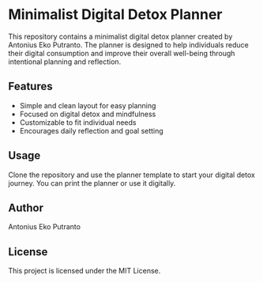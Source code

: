 # Minimalist Digital Detox Planner

This repository contains a minimalist digital detox planner created by Antonius Eko Putranto. The planner is designed to help individuals reduce their digital consumption and improve their overall well-being through intentional planning and reflection.

## Features

- Simple and clean layout for easy planning
- Focused on digital detox and mindfulness
- Customizable to fit individual needs
- Encourages daily reflection and goal setting

## Usage

Clone the repository and use the planner template to start your digital detox journey. You can print the planner or use it digitally.

## Author

Antonius Eko Putranto

## License

This project is licensed under the MIT License.
